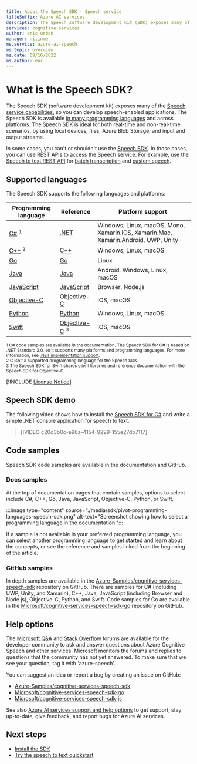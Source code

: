 ```yaml
---
title: About the Speech SDK - Speech service
titleSuffix: Azure AI services
description: The Speech software development kit (SDK) exposes many of the Speech service capabilities, making it easier to develop speech-enabled applications.
services: cognitive-services
author: eric-urban
manager: nitinme
ms.service: azure-ai-speech
ms.topic: overview
ms.date: 09/16/2022
ms.author: eur
---
```


# What is the Speech SDK?

The Speech SDK (software development kit) exposes many of the [Speech service capabilities](overview.md), so you can develop speech-enabled applications. The Speech SDK is available [in many programming languages](quickstarts/setup-platform.md) and across platforms. The Speech SDK is ideal for both real-time and non-real-time scenarios, by using local devices, files, Azure Blob Storage, and input and output streams.

In some cases, you can't or shouldn't use the [Speech SDK](speech-sdk.md). In those cases, you can use REST APIs to access the Speech service. For example, use the [Speech to text REST API](rest-speech-to-text.md) for [batch transcription](batch-transcription.md) and [custom speech](custom-speech-overview.md).

## Supported languages

The Speech SDK supports the following languages and platforms:

| Programming language | Reference | Platform support |
|----------------------|----------|----------|
| [C#](quickstarts/setup-platform.md?pivots=programming-language-csharp) <sup>1</sup> | [.NET](/dotnet/api/microsoft.cognitiveservices.speech) | Windows, Linux, macOS, Mono, Xamarin.iOS, Xamarin.Mac, Xamarin.Android, UWP, Unity |
| [C++](quickstarts/setup-platform.md?pivots=programming-language-cpp) <sup>2</sup> | [C++](/cpp/cognitive-services/speech/) | Windows, Linux, macOS |
| [Go](quickstarts/setup-platform.md?pivots=programming-language-go) | [Go](https://github.com/Microsoft/cognitive-services-speech-sdk-go) | Linux | 
| [Java](quickstarts/setup-platform.md?pivots=programming-language-java) | [Java](/java/api/com.microsoft.cognitiveservices.speech) | Android, Windows, Linux, macOS |
| [JavaScript](quickstarts/setup-platform.md?pivots=programming-language-javascript) | [JavaScript](/javascript/api/microsoft-cognitiveservices-speech-sdk/) | Browser, Node.js |
| [Objective-C](quickstarts/setup-platform.md?pivots=programming-language-objectivec) | [Objective-C](/objectivec/cognitive-services/speech/) | iOS, macOS |
| [Python](quickstarts/setup-platform.md?pivots=programming-language-python) | [Python](/python/api/azure-cognitiveservices-speech/) | Windows, Linux, macOS |
| [Swift](quickstarts/setup-platform.md?pivots=programming-language-swift) | [Objective-C](/objectivec/cognitive-services/speech/) <sup>3</sup> | iOS, macOS |

<sup>1 C# code samples are available in the documentation. The Speech SDK for C# is based on .NET Standard 2.0, so it supports many platforms and programming languages. For more information, see [.NET implementation support](/dotnet/standard/net-standard#net-implementation-support).</sup>  
<sup>2 C isn't a supported programming language for the Speech SDK.</sup>  
<sup>3 The Speech SDK for Swift shares client libraries and reference documentation with the Speech SDK for Objective-C.</sup>  

[!INCLUDE [License Notice](~/articles/ai-services/speech-service/includes/cognitive-services-speech-service-license-notice.md)]

## Speech SDK demo

The following video shows how to install the [Speech SDK for C#](quickstarts/setup-platform.md) and write a simple .NET console application for speech to text.

> [!VIDEO c20d3b0c-e96a-4154-9299-155e27db7117]

## Code samples

Speech SDK code samples are available in the documentation and GitHub. 

### Docs samples

At the top of documentation pages that contain samples, options to select include C#, C++, Go, Java, JavaScript, Objective-C, Python, or Swift.

:::image type="content" source="./media/sdk/pivot-programming-languages-speech-sdk.png" alt-text="Screenshot showing how to select a programming language in the documentation.":::

If a sample is not available in your preferred programming language, you can select another programming language to get started and learn about the concepts, or see the reference and samples linked from the beginning of the article.

### GitHub samples

In depth samples are available in the [Azure-Samples/cognitive-services-speech-sdk](https://aka.ms/csspeech/samples) repository on GitHub. There are samples for C# (including UWP, Unity, and Xamarin), C++, Java, JavaScript (including Browser and Node.js), Objective-C, Python, and Swift. Code samples for Go are available in the [Microsoft/cognitive-services-speech-sdk-go](https://github.com/Microsoft/cognitive-services-speech-sdk-go) repository on GitHub.

## Help options

The [Microsoft Q&A](/answers/topics/azure-speech.html) and [Stack Overflow](https://stackoverflow.com/questions/tagged/azure-speech) forums are available for the developer community to ask and answer questions about Azure Cognitive Speech and other services. Microsoft monitors the forums and replies to questions that the community has not yet answered. To make sure that we see your question, tag it with 'azure-speech'.  

You can suggest an idea or report a bug by creating an issue on GitHub:
- [Azure-Samples/cognitive-services-speech-sdk](https://aka.ms/GHspeechissues)
- [Microsoft/cognitive-services-speech-sdk-go](https://github.com/microsoft/cognitive-services-speech-sdk-go/issues)
- [Microsoft/cognitive-services-speech-sdk-js](https://github.com/microsoft/cognitive-services-speech-sdk-js/issues)

See also [Azure AI services support and help options](../cognitive-services-support-options.md?context=/azure/ai-services/speech-service/context/context) to get support, stay up-to-date, give feedback, and report bugs for Azure AI services.

## Next steps

* [Install the SDK](quickstarts/setup-platform.md)
* [Try the speech to text quickstart](./get-started-speech-to-text.md)

